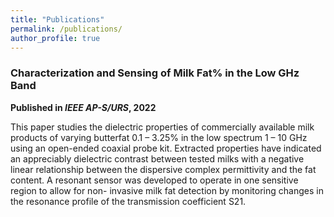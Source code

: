 ```yaml
---
title: "Publications"
permalink: /publications/
author_profile: true
---
```


### Characterization and Sensing of Milk Fat% in the Low GHz Band
**Published in *IEEE AP-S/URS*, 2022**

This paper studies the dielectric properties of commercially available milk products of varying butterfat 0.1 – 3.25% in the low spectrum 1 – 10 GHz using an open-ended coaxial probe kit. Extracted properties have indicated an appreciably dielectric contrast between tested milks with a negative linear relationship between the dispersive complex permittivity and the fat content. A resonant sensor was developed to operate in one sensitive region to allow for non- invasive milk fat detection by monitoring changes in the resonance profile of the transmission coefficient S21.

<!-- {% if author.googlescholar %} -->
  <!--You can also find my articles on <u><a href="{{author.googlescholar}}">my Google Scholar profile</a>.</u>-->
<!-- {% endif %} -->

<!-- {% include base_path %} -->

<!-- {% for post in site.publications reversed %} -->
  <!-- {% include archive-single.html %} -->
<!-- {% endfor %} -->
